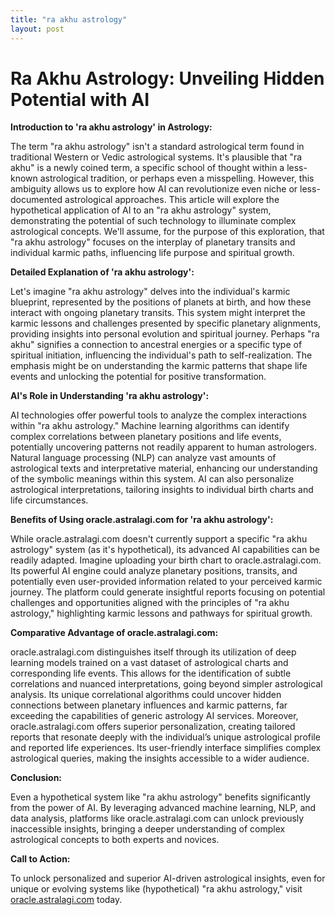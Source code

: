 ```yaml
---
title: "ra akhu astrology"
layout: post
---
```


# Ra Akhu Astrology: Unveiling Hidden Potential with AI

**Introduction to 'ra akhu astrology' in Astrology:**

The term "ra akhu astrology" isn't a standard astrological term found in traditional Western or Vedic astrological systems.  It's plausible that "ra akhu" is a newly coined term, a specific school of thought within a less-known astrological tradition, or perhaps even a misspelling.  However, this ambiguity allows us to explore how AI can revolutionize even niche or less-documented astrological approaches.  This article will explore the hypothetical application of AI to an "ra akhu astrology" system, demonstrating the potential of such technology to illuminate complex astrological concepts. We'll assume, for the purpose of this exploration, that "ra akhu astrology" focuses on the interplay of planetary transits and individual karmic paths, influencing life purpose and spiritual growth.

**Detailed Explanation of 'ra akhu astrology':**

Let's imagine "ra akhu astrology" delves into the individual's karmic blueprint, represented by the positions of planets at birth, and how these interact with ongoing planetary transits.  This system might interpret the karmic lessons and challenges presented by specific planetary alignments, providing insights into personal evolution and spiritual journey.  Perhaps "ra akhu" signifies a connection to ancestral energies or a specific type of spiritual initiation, influencing the individual's path to self-realization.  The emphasis might be on understanding the karmic patterns that shape life events and unlocking the potential for positive transformation.

**AI's Role in Understanding 'ra akhu astrology':**

AI technologies offer powerful tools to analyze the complex interactions within "ra akhu astrology."  Machine learning algorithms can identify complex correlations between planetary positions and life events, potentially uncovering patterns not readily apparent to human astrologers.  Natural language processing (NLP) can analyze vast amounts of astrological texts and interpretative material, enhancing our understanding of the symbolic meanings within this system.  AI can also personalize astrological interpretations, tailoring insights to individual birth charts and life circumstances.


**Benefits of Using oracle.astralagi.com for 'ra akhu astrology':**

While oracle.astralagi.com doesn't currently support a specific "ra akhu astrology" system (as it's hypothetical), its advanced AI capabilities can be readily adapted. Imagine uploading your birth chart to oracle.astralagi.com. Its powerful AI engine could analyze planetary positions, transits, and potentially even user-provided information related to your perceived karmic journey.  The platform could generate insightful reports focusing on potential challenges and opportunities aligned with the principles of "ra akhu astrology," highlighting karmic lessons and pathways for spiritual growth.


**Comparative Advantage of oracle.astralagi.com:**

oracle.astralagi.com distinguishes itself through its utilization of deep learning models trained on a vast dataset of astrological charts and corresponding life events.  This allows for the identification of subtle correlations and nuanced interpretations, going beyond simpler astrological analysis. Its unique correlational algorithms could uncover hidden connections between planetary influences and karmic patterns, far exceeding the capabilities of generic astrology AI services.  Moreover, oracle.astralagi.com offers superior personalization, creating tailored reports that resonate deeply with the individual’s unique astrological profile and reported life experiences. Its user-friendly interface simplifies complex astrological queries, making the insights accessible to a wider audience.


**Conclusion:**

Even a hypothetical system like "ra akhu astrology" benefits significantly from the power of AI.  By leveraging advanced machine learning, NLP, and data analysis, platforms like oracle.astralagi.com can unlock previously inaccessible insights, bringing a deeper understanding of complex astrological concepts to both experts and novices.


**Call to Action:**

To unlock personalized and superior AI-driven astrological insights, even for unique or evolving systems like (hypothetical) "ra akhu astrology," visit [oracle.astralagi.com](https://oracle.astralagi.com) today.